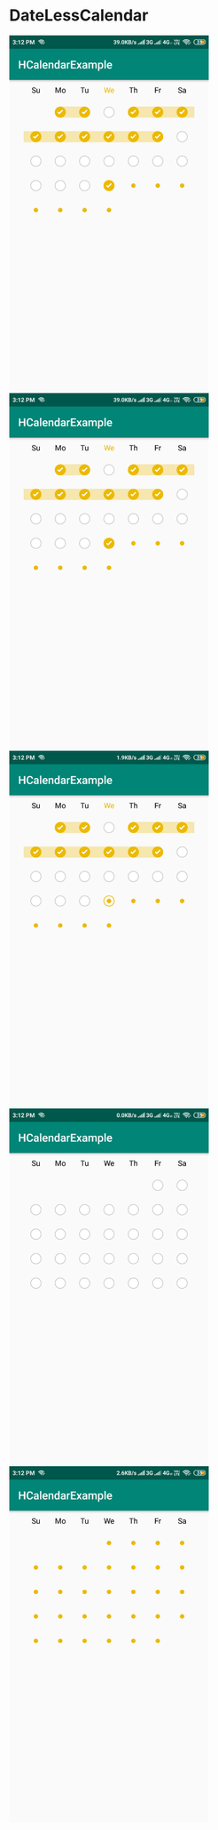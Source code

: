 # DateLessCalendar
<img src="https://github.com/bxute/DateLessCalendar/blob/master/device-2019-07-24-151208.png" height="640px" width="360px"/>  <img src="https://github.com/bxute/DateLessCalendar/blob/master/device-2019-07-24-151208.png" height="640px" width="360px"/>  <img src="https://github.com/bxute/DateLessCalendar/blob/master/device-2019-07-24-151239.png" height="640px" width="360px"/>  <img src="https://github.com/bxute/DateLessCalendar/blob/master/device-2019-07-24-151245.png" height="640px" width="360px"/>
 <img src="https://github.com/bxute/DateLessCalendar/blob/master/device-2019-07-24-151254.png" height="640px" width="360px"/>
